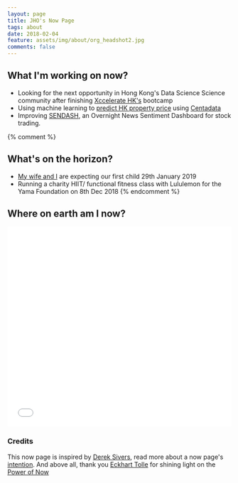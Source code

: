 ```yaml
---
layout: page
title: JHO's Now Page
tags: about
date: 2018-02-04
feature: assets/img/about/org_headshot2.jpg
comments: false
---
```


## What I'm working on now?
* Looking for the next opportunity in Hong Kong's Data Science Science community after finishing [Xccelerate HK's](https://xccelerate.co) bootcamp
* Using machine learning to [predict HK property price](https://gitpitch.com/ohjho/ftds_oct_2018/master?p=Projects/BeginnerDataScience) using [Centadata](https://centadata.publicdata.hk/)
* Improving [SENDASH](http://sendash-app.github.io), an Overnight News Sentiment Dashboard for stock trading.

{% comment %}
## What's on the horizon?
* [My wife and I][1] are expecting our first child 29th January 2019
* Running a charity HIIT/ functional fitness class with Lululemon for the Yama Foundation on 8th Dec 2018
{% endcomment %}

## Where on earth am I now?
<iframe width="100%" height="450px" frameborder="0" style="border:0"
  src="{% if site.gmap_link %}{{site.gmap_link}}{% else %}https://www.google.com/maps/embed/v1/search?q={{site.address}}&key={{site.gmap_api_key}}{% endif %}"
  allowfullscreen>
</iframe>

### Credits
This now page is inspired by [Derek Sivers][url_dsivers], read more about a now page's [intention][url_nowpage]. And above all, thank you [Eckhart Tolle][url_tolle] for shining light on the [Power of Now][url_pow]

[url_dsivers]: https://sivers.org/
[url_nowpage]: https://nownownow.com/about
[url_pow]: https://www.amazon.com/Power-Now-Guide-Spiritual-Enlightenment/dp/1577314808
[url_tolle]: http://www.eckharttolle.com/
[1]: http://vero.et.johnho.ca
[5]: https://github.com/ohjho/ohjho.github.io
